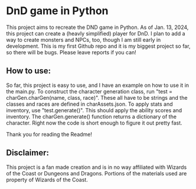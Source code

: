 # DnD game in Python

This project aims to recreate the DND game in Python. As of Jan. 13, 2024, this project can create a (heavly simplified) player for DnD. I plan to add a way to create monsters and NPCs, too, though I am still early in development. This is my first Github repo and it is my biggest project so far, so there will be bugs. Please leave reports if you can!

## How to use:
So far, this project is easy to use, and I have an example on how to use it in the main.py. To construct the character generation class, run "test = charGen.charGen(name, class, race)". These all have to be strings and the classes and races are defined in charAssets.json. To apply stats and inventory, use "test.generate()". This should apply the ability scores and inventory. The charGen.generate() function returns a dictionary of the character. Right now the code is short enough to figure it out pretty fast.

Thank you for reading the Readme! 

## Disclaimer:
This project is a fan made creation and is in no way affiliated with Wizards of the Coast or Dungeons and Dragons. 
Portions of the materials used are property of Wizards of the Coast.
